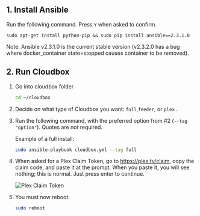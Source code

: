 ## 1. Install Ansible ###

Run the following command. Press `Y` when asked to confirm. 
```
sudo apt-get install python-pip && sudo pip install ansible==2.3.1.0
```
Note: Ansible v2.3.1.0 is the current stable version (v2.3.2.0 has a bug where docker_container state=stopped causes container to be removed).


## 2. Run Cloudbox

1. Go into cloudbox folder

    ```bash
    cd ~/cloudbox
    ```

2. Decide on what type of Cloudbox you want: `full`,`feeder`, or `plex` .

3. Run the following command, with the preferred option from #2 (`--tag "option"`). Quotes are not required.

    Example of a full install:
      ```bash
      sudo ansible-playbook cloudbox.yml --tag full
      ```
4. When asked for a Plex Claim Token, go to https://plex.tv/claim, copy the claim code, and paste it at the prompt. When you paste it, you will see nothing; this is normal. Just press enter to continue. 

    ![Plex Claim Token](http://i.imgur.com/SkRnay2.png)

5. You must now reboot.
    ```bash
    sudo reboot
     ```